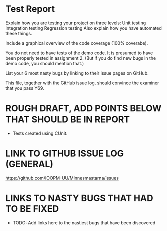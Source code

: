 # Test Report
Explain how you are testing your project on three levels:
    Unit testing
    Integration testing
    Regression testing
Also explain how you have automated these things. 

Include a graphical overview of the code coverage (100% coverabe). 

You do not need to have tests of the demo code. It is presumed to have been properly tested in assignment 2. (But if you do find new bugs in the demo code, you should mention that.)

List your 6 most nasty bugs by linking to their issue pages on GitHub.

This file, together with the GitHub issue log, should convince the examiner that you pass Y69.



# ROUGH DRAFT, ADD POINTS BELOW THAT SHOULD BE IN REPORT

* Tests created using CUnit.


# LINK TO GITHUB ISSUE LOG (GENERAL)
https://github.com/IOOPM-UU/Minnesmastarna/issues



# LINKS TO NASTY BUGS THAT HAD TO BE FIXED
* TODO: Add links here to the nastiest bugs that have been discovered